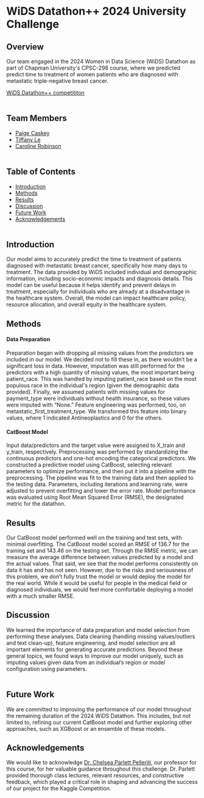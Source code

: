 # WiDS Datathon++ 2024 University Challenge

## Overview

Our team engaged in the 2024 Women in Data Science (WiDS) Datathon as part of Chapman University's CPSC-298 course, where we predicted
predict time to treatment of women patients who are diagnosed with metastatic triple-negative breast cancer.   

[WiDS Datathon++ competititon](https://www.kaggle.com/competitions/widsdatathon2024-university/overview)
<br></br>

## Team Members
- [Paige Caskey]()
- [Tiffany Le]()
- [Caroline Robinson](https://github.com/cbellerob)
<br></br>

## Table of Contents
- [Introduction](https://github.com/cbellerob/WiDS-Datathon-2024#introduction)
- [Methods](https://github.com/cbellerob/WiDS-Datathon-2024#methods)
- [Results](https://github.com/cbellerob/WiDS-Datathon-2024#results)
- [Discussion](https://github.com/cbellerob/WiDS-Datathon-2024#discussion)
- [Future Work](https://github.com/cbellerob/WiDS-Datathon-2024#future-work)
- [Acknowledgements](https://github.com/cbellerob/WiDS-Datathon-2024#acknowledgements)
<br></br>

## Introduction
Our model aims to accurately predict the time to treatment of patients diagnosed with metastatic breast cancer, specifically how many days to treatment. The data provided by WiDS included individual and demographic information, including socio-economic impacts and diagnosis details. This model can be useful because it helps identify and prevent delays in treatment, especially for individuals who are already at a disadvantage in the healthcare system. Overall, the model can impact healthcare policy, resource allocation, and overall equity in the healthcare system.

## Methods
#### Data Preparation
Preparation began with dropping all missing values from the predictors we included in our model. 
We decided not to fill these in, as there wouldn’t be a significant loss in data. 
However, imputation was still performed for the predictors with a high quantity of missing values, the most important being patient_race. 
This was handled by imputing patient_race based on the most populous race in the individual's region (given the demographic data provided). 
Finally, we assumed patients with missing values for payment_type were individuals without health insurance, so these values were imputed with “None.” Feature engineering was performed, too, on metastatic_first_treatment_type. We transformed this feature into binary values, where 1 indicated Antineoplastics and 0 for the others.

#### CatBoost Model
Input data/predictors and the target value were assigned to X_train and y_train, respectively. 
Preprocessing was performed by standardizing the continuous predictors and one-hot encoding the categorical predictors.
We constructed a predictive model using CatBoost, selecting relevant parameters to optimize performance, and then put it into a pipeline with the preprocessing.
The pipeline was fit to the training data and then applied to the testing data. Parameters, including iterations and learning rate, were adjusted to prevent overfitting and lower the error rate. Model performance was evaluated using Root Mean Squared Error (RMSE), the designated metric for the datathon.

## Results
Our CatBoost model performed well on the training and test sets, with minimal overfitting. The CatBoost model scored an RMSE of 136.7 for the training set and 143.46 on the testing set. Through the RMSE metric, we can measure the average difference between values predicted by a model and the actual values. That said, we see that the model performs consistently on data it has and has not seen.
However, due to the risks and seriousness of this problem, we don’t fully trust the model or would deploy the model for the real world. While it would be useful for people in the medical field or diagnosed individuals, we would feel more comfortable deploying a model with a much smaller RMSE.

## Discussion
We learned the importance of data preparation and model selection from performing these analyses. Data cleaning (handling missing values/outliers and text clean-up), feature engineering, and model selection are all important elements for generating accurate predictions. Beyond these general topics, we found ways to improve our model uniquely, such as imputing values given data from an individual’s region or model configuration using parameters.
<br></br>

## Future Work
We are committed to improving the performance of our model throughout the remaining duration of the 2024 WiDS Datathon. This includes, but not limited to,
refining our current CatBoost model and further exploring other approaches, such as XGBoost or an ensemble of these models.

## Acknowledgements
We would like to acknowledge [Dr. Chelsea Parlett Pelleriti](https://github.com/cmparlettpelleriti), our professor for this course, for her valuable guidance throughout this challenge. 
Dr. Parlett provided thorough class lectures, relevant resources, and constructive feedback, which played a critical role in shaping and advancing the success of our project for the
Kaggle Competition.
